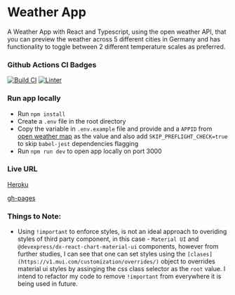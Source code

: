 # Weather App

A Weather App with React and Typescript, using the open weather API, that you can preview the weather across 5 different cities in Germany and has functionality to toggle between 2 different temperature scales as preferred.

### Github Actions CI Badges

[![Build CI](https://github.com/chokonaira/weather-app/actions/workflows/build.yml/badge.svg)](https://github.com/chokonaira/weather-app/actions/workflows/build.yml) [![Linter](https://github.com/chokonaira/weather-app/actions/workflows/linter.yml/badge.svg)](https://github.com/chokonaira/weather-app/actions/workflows/linter.yml)


### Run app locally
- Run `npm install`
- Create a `.env` file in the root directory
- Copy the variable in `.env.example` file and provide and a `APPID` from [open weather map](http://api.openweathermap.org) as the value and also add `SKIP_PREFLIGHT_CHECK=true` to skip `babel-jest` dependencies flagging
- Run `npm run dev` to open app locally on port 3000
### Live URL

[Heroku](https://pay-weather.herokuapp.com/)

[gh-pages](https://chokonaira.github.io/weather-app/)

### Things to Note:
- Using `!important` to enforce styles, is not an ideal approach to overiding styles of third party component, in this case - `Material UI` and `@devexpress/dx-react-chart-material-ui` components, however from further studies, I can see that one can set styles using the `[clases](https://v1.mui.com/customization/overrides/)` object to overrides material ui styles by assinging the css class selector as the `root` value. I intend to refactor my code to remove `!important` from everywhere it is being used in future.
